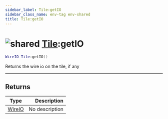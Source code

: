 ```yaml
---
sidebar_label: Tile:getIO
sidebar_class_name: env-tag env-shared
title: Tile:getIO
---
```


# <img src='/img/wiki/shared.png' alt='shared' data-tag='env-tag' /> [Tile](../tile/README.md):getIO

```lua
WireIO Tile:getIO()
```

Returns the wire io on the tile, if any<br/>

-----------------
## Returns

| Type   | Description |
| ------ | ----------: |
| [WireIO](../wireio/README.md) | No description |

